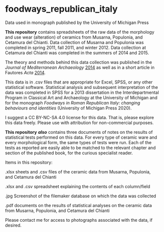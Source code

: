 # foodways_republican_italy
Data used in monograph published by the University of Michigan Press

<b>This repository</b> contains spreadsheets of the raw data of the morphology and use wear (alteration) of ceramics from Musarna, Populonia, and Cetamura del Chianti. Data collection of Musarna and Populonia was completed in spring 2011, fall 2011, and winter 2012. Data collection at Cetamura del Chianti was completed in the summers of 2014 and 2015.

The theory and methods behind this data collection was published in the <i>Journal of Mediterranean Archaeology</i> <a href="http://dx.doi.org/10.1558/jmea.v27i2.187">2014</a> as well as in a short article in Fautores <i>Acta</i> <a href="https://www.fautores.org/pages/contents_acta_1-44.htm#acta43">2014</a>. 

This data is in .csv files that are appropriate for Excel, SPSS, or any other statistical software. Statistical analysis and subsequent interpretation of the data was completed in SPSS for a 2013 dissertation in the Interdepartmental Program in Classical Art and Archaeology at the University of Michigan and for the monograph <i>Foodways in Roman Republican Italy: changing behaviours and identities</i> (University of Michigan Press 2020).

I suggest a CC BY-NC-SA 4.0 license for this data. That is, please explore this data freely. Please use with attribution for non-commercial purposes. 

<b>This repository</b> <b><i>also</i></b> contains three documents of notes on the results of statistical tests performed on this data. For every type of ceramic ware and every morphological form, the same types of tests were run. Each of the tests as reported are easily able to be matched to the relevant chapter and section of the published book, for the curious specialist reader.

Items in this repository:

.xlsx sheets and .csv files of the ceramic data from Musarna, Populonia, and Cetamura del Chianti

.xlsx and .csv spreadsheet explaining the contents of each column/field

.jpg Screenshot of the filemaker database on which the data was collected

.pdf documents on the results of statistical analyses on the ceramic data from Musarna, Populonia, and Cetamura del Chianti

Please contact me for access to photographs associated with the data, if desired.
